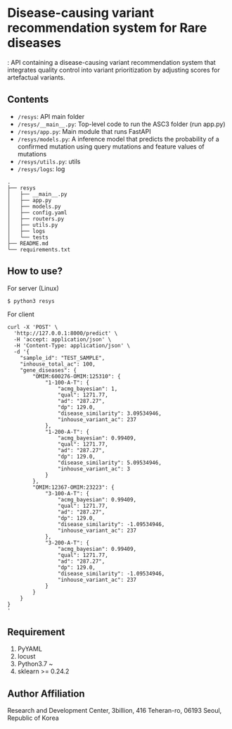 # Disease-causing variant recommendation system for Rare diseases 

: API containing a disease-causing variant recommendation system that integrates quality control into variant prioritization by adjusting scores for artefactual variants.


## Contents
- `/resys`: API main folder
- `/resys/__main__.py`: Top-level code to run the ASC3 folder (run app.py)
- `/resys/app.py`: Main module that runs FastAPI
- `/resys/models.py`: A inference model that predicts the probability of a confirmed mutation using query mutations and feature values of mutations
- `/resys/utils.py`: utils
- `/resys/logs`: log

```
.
├── resys
│   ├── __main__.py
│   ├── app.py
│   ├── models.py
│   ├── config.yaml
│   ├── routers.py
│   ├── utils.py
│   ├── logs
│   └── tests
├── README.md
└── requirements.txt
```


## How to use?
For server (Linux)
```
$ python3 resys
```

For client
```
curl -X 'POST' \
  'http://127.0.0.1:8000/predict' \
  -H 'accept: application/json' \
  -H 'Content-Type: application/json' \
  -d '{
    "sample_id": "TEST_SAMPLE",
    "inhouse_total_ac": 100,
    "gene_diseases": {
        "OMIM:600276-OMIM:125310": {
            "1-100-A-T": {
                "acmg_bayesian": 1,
                "qual": 1271.77,
                "ad": "287.27",
                "dp": 129.0,
                "disease_similarity": 3.09534946,
                "inhouse_variant_ac": 237
            },
            "1-200-A-T": {
                "acmg_bayesian": 0.99409,
                "qual": 1271.77,
                "ad": "287.27",
                "dp": 129.0,
                "disease_similarity": 5.09534946,
                "inhouse_variant_ac": 3
            }
        },
        "OMIM:12367-OMIM:23223": {
            "3-100-A-T": {
                "acmg_bayesian": 0.99409,
                "qual": 1271.77,
                "ad": "287.27",
                "dp": 129.0,
                "disease_similarity": -1.09534946,
                "inhouse_variant_ac": 237
            },
            "3-200-A-T": {
                "acmg_bayesian": 0.99409,
                "qual": 1271.77,
                "ad": "287.27",
                "dp": 129.0,
                "disease_similarity": -1.09534946,
                "inhouse_variant_ac": 237
            }
        }
    }
}
'
```



## Requirement
1. PyYAML
2. locust
3. Python3.7 ~
4. sklearn >= 0.24.2



## Author Affiliation
Research and Development Center, 3billion, 416 Teheran-ro, 06193 Seoul, Republic of Korea
